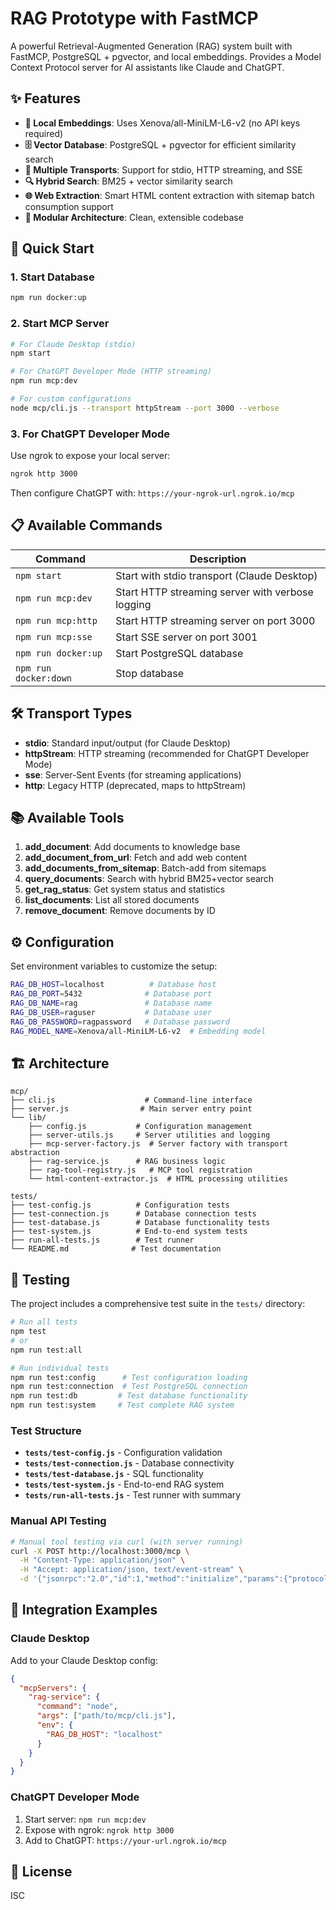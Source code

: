 # RAG Prototype with FastMCP

A powerful Retrieval-Augmented Generation (RAG) system built with FastMCP, PostgreSQL + pgvector, and local embeddings. Provides a Model Context Protocol server for AI assistants like Claude and ChatGPT.

## ✨ Features

- **🧠 Local Embeddings**: Uses Xenova/all-MiniLM-L6-v2 (no API keys required)
- **🗄️ Vector Database**: PostgreSQL + pgvector for efficient similarity search
- **📡 Multiple Transports**: Support for stdio, HTTP streaming, and SSE
- **🔍 Hybrid Search**: BM25 + vector similarity search
- **🌐 Web Extraction**: Smart HTML content extraction with sitemap batch consumption support
- **🔧 Modular Architecture**: Clean, extensible codebase

## 🚀 Quick Start

### 1. Start Database

```bash
npm run docker:up
```

### 2. Start MCP Server

```bash
# For Claude Desktop (stdio)
npm start

# For ChatGPT Developer Mode (HTTP streaming)
npm run mcp:dev

# For custom configurations
node mcp/cli.js --transport httpStream --port 3000 --verbose
```

### 3. For ChatGPT Developer Mode

Use ngrok to expose your local server:

```bash
ngrok http 3000
```

Then configure ChatGPT with: `https://your-ngrok-url.ngrok.io/mcp`

## 📋 Available Commands

| Command | Description |
|---------|-------------|
| `npm start` | Start with stdio transport (Claude Desktop) |
| `npm run mcp:dev` | Start HTTP streaming server with verbose logging |
| `npm run mcp:http` | Start HTTP streaming server on port 3000 |
| `npm run mcp:sse` | Start SSE server on port 3001 |
| `npm run docker:up` | Start PostgreSQL database |
| `npm run docker:down` | Stop database |

## 🛠️ Transport Types

- **stdio**: Standard input/output (for Claude Desktop)
- **httpStream**: HTTP streaming (recommended for ChatGPT Developer Mode)
- **sse**: Server-Sent Events (for streaming applications)
- **http**: Legacy HTTP (deprecated, maps to httpStream)

## 📚 Available Tools

1. **add_document**: Add documents to knowledge base
2. **add_document_from_url**: Fetch and add web content
3. **add_documents_from_sitemap**: Batch-add from sitemaps
4. **query_documents**: Search with hybrid BM25+vector search
5. **get_rag_status**: Get system status and statistics
6. **list_documents**: List all stored documents
7. **remove_document**: Remove documents by ID

## ⚙️ Configuration

Set environment variables to customize the setup:

```bash
RAG_DB_HOST=localhost          # Database host
RAG_DB_PORT=5432              # Database port
RAG_DB_NAME=rag               # Database name
RAG_DB_USER=raguser           # Database user
RAG_DB_PASSWORD=ragpassword   # Database password
RAG_MODEL_NAME=Xenova/all-MiniLM-L6-v2  # Embedding model
```

## 🏗️ Architecture

```
mcp/
├── cli.js                    # Command-line interface
├── server.js                # Main server entry point
└── lib/
    ├── config.js           # Configuration management
    ├── server-utils.js     # Server utilities and logging
    ├── mcp-server-factory.js  # Server factory with transport abstraction
    ├── rag-service.js      # RAG business logic
    ├── rag-tool-registry.js   # MCP tool registration
    └── html-content-extractor.js  # HTML processing utilities

tests/
├── test-config.js          # Configuration tests
├── test-connection.js      # Database connection tests
├── test-database.js        # Database functionality tests
├── test-system.js          # End-to-end system tests
├── run-all-tests.js        # Test runner
└── README.md              # Test documentation
```

## 🧪 Testing

The project includes a comprehensive test suite in the `tests/` directory:

```bash
# Run all tests
npm test
# or
npm run test:all

# Run individual tests
npm run test:config      # Test configuration loading
npm run test:connection  # Test PostgreSQL connection  
npm run test:db         # Test database functionality
npm run test:system     # Test complete RAG system
```

### Test Structure
- **`tests/test-config.js`** - Configuration validation
- **`tests/test-connection.js`** - Database connectivity
- **`tests/test-database.js`** - SQL functionality  
- **`tests/test-system.js`** - End-to-end RAG system
- **`tests/run-all-tests.js`** - Test runner with summary

### Manual API Testing
```bash
# Manual tool testing via curl (with server running)
curl -X POST http://localhost:3000/mcp \
  -H "Content-Type: application/json" \
  -H "Accept: application/json, text/event-stream" \
  -d '{"jsonrpc":"2.0","id":1,"method":"initialize","params":{"protocolVersion":"2024-11-05","capabilities":{},"clientInfo":{"name":"test-client","version":"1.0.0"}}}'
```

## 🔌 Integration Examples

### Claude Desktop

Add to your Claude Desktop config:

```json
{
  "mcpServers": {
    "rag-service": {
      "command": "node",
      "args": ["path/to/mcp/cli.js"],
      "env": {
        "RAG_DB_HOST": "localhost"
      }
    }
  }
}
```

### ChatGPT Developer Mode

1. Start server: `npm run mcp:dev`
2. Expose with ngrok: `ngrok http 3000`
3. Add to ChatGPT: `https://your-url.ngrok.io/mcp`

## 📄 License

ISC
